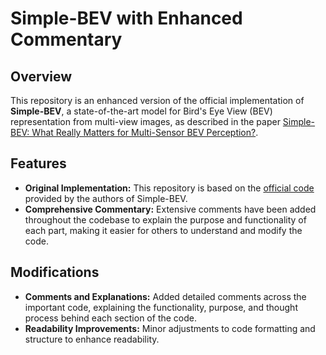 # Simple-BEV with Enhanced Commentary

## Overview

This repository is an enhanced version of the official implementation of **Simple-BEV**, a state-of-the-art model for Bird's Eye View (BEV) representation from multi-view images, as described in the paper [Simple-BEV: What Really Matters for Multi-Sensor BEV Perception?](https://arxiv.org/abs/2206.07959).

## Features

- **Original Implementation:** This repository is based on the [official code](https://github.com/aharley/simple_bev) provided by the authors of Simple-BEV.
- **Comprehensive Commentary:** Extensive comments have been added throughout the codebase to explain the purpose and functionality of each part, making it easier for others to understand and modify the code.

## Modifications

- **Comments and Explanations:** Added detailed comments across the important code, explaining the functionality, purpose, and thought process behind each section of the code.
- **Readability Improvements:** Minor adjustments to code formatting and structure to enhance readability.
